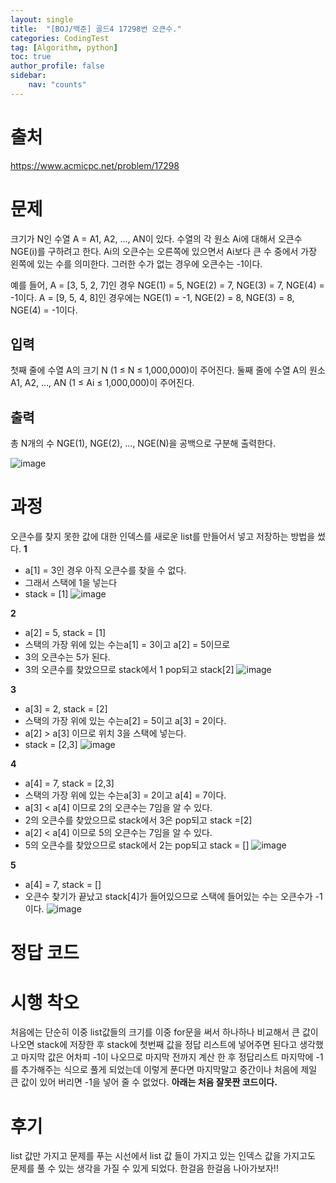 ```yaml
---
layout: single
title:  "[BOJ/백준] 골드4 17298번 오큰수."
categories: CodingTest
tag: [Algorithm, python]
toc: true
author_profile: false
sidebar:
    nav: "counts"
---
```


# 출처
<https://www.acmicpc.net/problem/17298>


# 문제
크기가 N인 수열 A = A1, A2, ..., AN이 있다. 수열의 각 원소 Ai에 대해서 오큰수 NGE(i)를 구하려고 한다. Ai의 오큰수는 오른쪽에 있으면서 Ai보다 큰 수 중에서 가장 왼쪽에 있는 수를 의미한다. 그러한 수가 없는 경우에 오큰수는 -1이다.

예를 들어, A = [3, 5, 2, 7]인 경우 NGE(1) = 5, NGE(2) = 7, NGE(3) = 7, NGE(4) = -1이다. A = [9, 5, 4, 8]인 경우에는 NGE(1) = -1, NGE(2) = 8, NGE(3) = 8, NGE(4) = -1이다.


## 입력
첫째 줄에 수열 A의 크기 N (1 ≤ N ≤ 1,000,000)이 주어진다. 둘째 줄에 수열 A의 원소 A1, A2, ..., AN (1 ≤ Ai ≤ 1,000,000)이 주어진다.

## 출력
총 N개의 수 NGE(1), NGE(2), ..., NGE(N)을 공백으로 구분해 출력한다.

![image](https://github-production-user-asset-6210df.s3.amazonaws.com/92205960/263895152-171b5621-23c2-47eb-9179-fdccd9b35c83.png)


# 과정
오큰수를 찾지 못한 값에 대한 인덱스를 새로운 list를 만들어서 넣고 저장하는 방법을 썼다.
**1**
- a[1] = 3인 경우 아직 오큰수를 찾을 수 없다. 
- 그래서 스택에 1을 넣는다
- stack = [1]
![image](https://github-production-user-asset-6210df.s3.amazonaws.com/92205960/264052246-11c03693-5baa-4519-8c2a-b7765de885ab.png)

**2**
- a[2] = 5, stack = [1]
- 스택의 가장 위에 있는 수는a[1] = 3이고 a[2] = 5이므로
- 3의 오큰수는 5가 된다.
- 3의 오큰수를 찾았으므로 stack에서 1 pop되고 stack[2]
![image](https://github-production-user-asset-6210df.s3.amazonaws.com/92205960/264053146-e32ca06e-a34b-45fa-8f5d-94f74518b667.png)

**3**
- a[3] = 2, stack = [2]
- 스택의 가장 위에 있는 수는a[2] = 5이고 a[3] = 2이다.
- a[2] > a[3] 이므로 위치 3을 스택에 넣는다.
- stack = [2,3]
![image](https://github-production-user-asset-6210df.s3.amazonaws.com/92205960/264053146-e32ca06e-a34b-45fa-8f5d-94f74518b667.png)

**4**
- a[4] = 7, stack = [2,3]
- 스택의 가장 위에 있는 수는a[3] = 2이고 a[4] = 7이다.
- a[3] < a[4] 이므로 2의 오큰수는 7임을 알 수 있다.
- 2의 오큰수를 찾았으므로 stack에서 3은 pop되고 stack =[2]
- a[2] < a[4] 이므로 5의 오큰수는 7임을 알 수 있다.
-  5의 오큰수를 찾았으므로 stack에서 2는 pop되고 stack = []
![image](https://github-production-user-asset-6210df.s3.amazonaws.com/92205960/264054845-8ef16585-b312-46fc-a892-c21502cda159.png)

**5**
- a[4] = 7, stack = []  
- 오큰수 찾기가 끝났고 stack[4]가 들어있으므로 스택에 들어있는 수는 오큰수가 -1이다.
![image](https://github-production-user-asset-6210df.s3.amazonaws.com/92205960/264055503-0d383ca9-ae06-4035-be92-fc0f23fbc974.png)

# 정답 코드
<script src="https://gist.github.com/kghees/5e99c07f2872efa79c7fd37c07ca74d2.js"></script>

# 시행 착오
처음에는 단순히 이중 list값들의 크기를 이중 for문을 써서 하나하나 비교해서
큰 값이 나오면 stack에 저장한 후  stack에 첫번째 값을 정답 리스트에 넣어주면
된다고 생각했고 마지막 값은 어차피 -1이 나오므로 마지막 전까지 계산 한 후 
정답리스트 마지막에 -1를 추가해주는 식으로 풀게 되었는데 이렇게 푼다면
마지막말고 중간이나 처음에 제일 큰 값이 있어 버리면 -1을 넣어 줄 수 없었다.
**아래는 처음 잘못짠 코드이다.**
<script src="https://gist.github.com/kghees/2ea482ca19e2955436e026e007565959.js"></script>

# 후기
list 값만 가지고 문제를 푸는 시선에서 list 값 들이 가지고 있는
인덱스 값을 가지고도 문제를 풀 수 있는 생각을 가질 수 있게 되었다.
한걸음 한걸음 나아가보자!!


